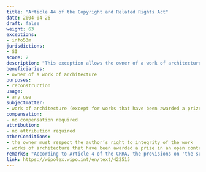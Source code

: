 ```yaml
---
title: "Article 44 of the Copyright and Related Rights Act"
date: 2004-04-26
draft: false
weight: 63
exceptions:
- info53m
jurisdictions:
- SI
score: 2
description: "This exception allows the owner of a work of architecture which has been executed to make reconstructions thereof, under the condition for the owner to respect the author’s right to integrity of the work, and where a work of architecture has been awarded a prize in an open contest - under the condition for the owner to obtain the consent of the author. The consent must not involve disproportionate costs for the owner or considerably prolong the time of reconstruction." 
beneficiaries:
- owner of a work of architecture
purposes: 
- reconstruction
usage:
- any use
subjectmatter:
- work of architecture (except for works that have been awarded a prize in an open contest)
compensation:
- no compensation required
attribution: 
- no attribution required
otherConditions: 
- the owner must respect the author’s right to integrity of the work
- works of architecture that have been awarded a prize in an open contest are expressly excluded from the scope of the exception
remarks: "According to Article 4 of the CRRA, the provisions on 'the substantive restrictions on copyright' apply mutatis mutandis to related rights, unless otherwise provided in Chapter Five of the Act."
link: https://wipolex.wipo.int/en/text/422515
---
```

